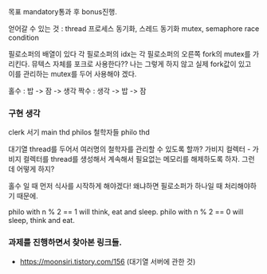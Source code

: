 
목표 mandatory통과 후 bonus진행. 

얻어갈 수 있는 것 : 
	thread
	프로세스 동기화, 스레드 동기화
	mutex, semaphore
	race condition

필로소퍼의 배열이 있다 
각 필로소퍼의 idx는 각 필로소퍼의 오른쪽 fork의 mutex를 가리킨다. 
뮤텍스 자체를 포크로 사용한다?? 나는 그렇게 하지 않고 실제 fork값이 있고 이를 관리하는 mutex를 두어 사용해야 겠다. 

홀수 : 밥 -> 잠 -> 생각 
짝수 : 생각 -> 밥 -> 잠

### 구현 생각

clerk 서기 main thd
philos 철학자들 philo thd

대기열 thread를 두어서 여러명의 철학자를 관리할 수 있도록 할까? 
가비지 컬렉터 - 가비지 컬렉터를 thread를 생성해서 계속해서 필요없는 메모리를 해제하도록 하자. 그런데 어떻게 하지?

홀수 일 때 먼저 식사를 시작하게 해야겠다! 왜냐하면 필로소퍼가 하나일 때 처리해야하기 때문에. 


philo with n % 2 == 1 will think, eat and sleep.
philo with n % 2 == 0 will sleep, think and eat.

### 과제를 진행하면서 찾아본 링크들. 

- https://moonsiri.tistory.com/156 (대기열 서버에 관한 것) 
